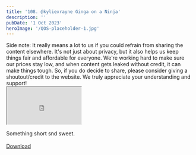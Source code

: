 ```yaml
---
title: '108. @kyliexrayne Ginga on a Ninja'
description: ''
pubDate: '1 Oct 2023'
heroImage: '/QOS-placeholder-1.jpg'
---
```

<div class="video_paragraph_header"> Side note: It really means a lot to us if you could refrain from sharing the content elsewhere. It's not just about privacy, but it also helps us keep things fair and affordable for everyone. We're working hard to make sure our prices stay low, and when content gets leaked without credit, it can make things tough. So, if you do decide to share, please consider giving a shoutout/credit to the website. We truly appreciate your understanding and support!</div>

<iframe src="https://drive.google.com/file/d/1lJZuaFVeyqHLlyN5cB-QM-OQaAMzBQ5G/preview" width="200" height="100" allow="autoplay" allowfullscreen="allowfullscreen"></iframe>

Something short snd sweet.
<br>
<br>
<a class="read_more" href="https://drive.google.com/file/d/1lJZuaFVeyqHLlyN5cB-QM-OQaAMzBQ5G/view?usp=sharing">Download</a>